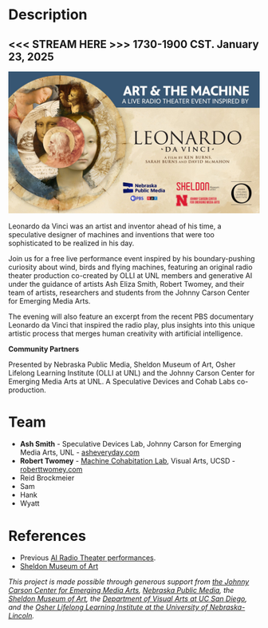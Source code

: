 # Description

<h2> <<< STREAM HERE >>> 1730-1900 CST. January 23, 2025 </h2>

![alt text](../images/davinci.png)

Leonardo da Vinci was an artist and inventor ahead of his time, a speculative designer of machines and inventions that were too sophisticated to be realized in his day.

Join us for a free live performance event inspired by his boundary-pushing curiosity about wind, birds and flying machines, featuring an original radio theater production co-created by OLLI at UNL members and generative AI under the guidance of artists Ash Eliza Smith, Robert Twomey, and their team of artists, researchers and students from the Johnny Carson Center for Emerging Media Arts.

The evening will also feature an excerpt from the recent PBS documentary Leonardo da Vinci that inspired the radio play, plus insights into this unique artistic process that merges human creativity with artificial intelligence.

**Community Partners**

Presented by Nebraska Public Media, Sheldon Museum of Art, Osher Lifelong Learning Institute (OLLI at UNL) and the Johnny Carson Center for Emerging Media Arts at UNL. A Speculative Devices and Cohab Labs co-production.

# Team
- **Ash Smith** - Speculative Devices Lab, Johnny Carson for Emerging Media Arts, UNL - [asheveryday.com](https://asheveryday.com/)<br>
- **Robert Twomey** - [Machine Cohabitation Lab](http://cohab-lab.net), Visual Arts, UCSD - [roberttwomey.com](https://roberttwomey.com)<br>
- Reid Brockmeier
- Sam
- Hank
- Wyatt

# References
- Previous [AI Radio Theater performances](../all_episodes.md).
- [Sheldon Museum of Art](https://sheldonartmuseum.org/art-and-machine-live-radio-theater-event-inspired-leonardo-da-vinci/)

_This project is made possible through generous support from [the Johnny Carson Center for Emerging Media Arts](https://carsoncenter.unl.edu/), [Nebraska Public Media](https://nebraskapublicmedia.org/en/watch/community-engagement/leonardo-da-vinci/), the [Sheldon Museum of Art](https://sheldonartmuseum.org/), the [Department of Visual Arts at UC San Diego](https://visarts.ucsd.edu/), and the [Osher Lifelong Learning Institute at the University of Nebraska-Lincoln](https://olli.unl.edu/)._
